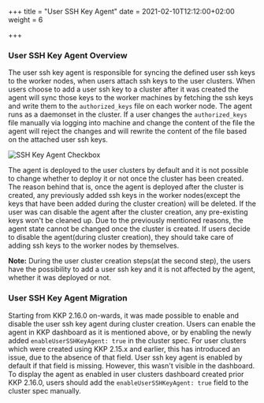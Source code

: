 +++
title = "User SSH Key Agent"
date = 2021-02-10T12:12:00+02:00
weight = 6

+++

### User SSH Key Agent Overview
The user ssh key agent is responsible for syncing the defined user ssh keys to the worker nodes, when users
attach ssh keys to the user clusters. When users choose to add a user ssh key to a cluster after it was created
the agent will sync those keys to the worker machines by fetching the ssh keys and write them to the `authorized_keys`
file on each worker node. The agent runs as a daemonset in the cluster. If a user changes the `authorized_keys` file
manually via logging into machine and change the content of the file the agent will reject the changes and will rewrite
the content of the file based on the attached user ssh keys.

![SSH Key Agent Checkbox](/img/kubermatic/v2.17/ui/sshkey_agent.png?height=300px&classes=shadow,border "SSH Key Agent Checkbox")

The agent is deployed to the user clusters by default and it is not possible to change whether to deploy it or not once
the cluster has been created. The reason behind that is, once the agent is deployed after the cluster is created, any
previously added ssh keys in the worker nodes(except the keys that have been added during the cluster creation) will be
deleted. If the user was can disable the agent after the cluster creation, any pre-existing keys won't be cleaned up.
Due to the previously mentioned reasons, the agent state cannot be changed once the cluster is created. If users decide
to disable the agent(during cluster creation), they should take care of adding ssh keys to the worker nodes by themselves.

**Note:**
During the user cluster creation steps(at the second step), the users have the possibility to add a user ssh key and it
is not affected by the agent, whether it was deployed or not.

### User SSH Key Agent Migration
Starting from KKP 2.16.0 on-wards, it was made possible to enable and disable the user ssh key agent during cluster creation. Users can
enable the agent in KKP dashboard as it is mentioned above, or by enabling the newly added `enableUserSSHKeyAgent: true`
in the cluster spec. For user clusters which were created using KKP 2.15.x and earlier, this has introduced an issue, due to
the absence of that field. User ssh key agent is enabled by default if that field is missing. However, this wasn't visible
in the dashboard. To display the agent as enabled in user clusters dashboard created prior KKP 2.16.0, users should add the
`enableUserSSHKeyAgent: true` field to the cluster spec manually.
